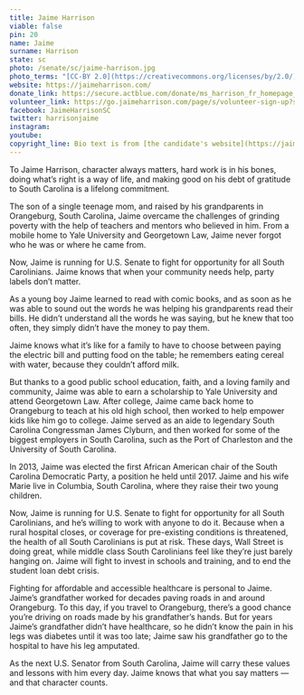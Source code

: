 ```yaml
---
title: Jaime Harrison
viable: false
pin: 20
name: Jaime
surname: Harrison
state: sc
photo: /senate/sc/jaime-harrison.jpg
photo_terms: "[CC-BY 2.0](https://creativecommons.org/licenses/by/2.0/) [photo](https://www.flickr.com/photos/mdfriendofhillary/33054119622/) by Flickr user [Edward Kimmel](https://www.flickr.com/photos/mdfriendofhillary/)."
website: https://jaimeharrison.com/
donate_link: https://secure.actblue.com/donate/ms_harrison_fr_homepage_2019
volunteer_link: https://go.jaimeharrison.com/page/s/volunteer-sign-up?source=MS_HP_FR_X_X_homepage-signup_X__F1_S1_C1__X
facebook: JaimeHarrisonSC
twitter: harrisonjaime
instagram: 
youtube: 
copyright_line: Bio text is from [the candidate's website](https://jaimeharrison.com/about/) and may be &copy; Jaime Harrison For U.S. Senate
---
```

To Jaime Harrison, character always matters, hard work is in his bones, doing what’s right is a way of life, and making good on his debt of gratitude to South Carolina is a lifelong commitment.

The son of a single teenage mom, and raised by his grandparents in Orangeburg, South Carolina, Jaime overcame the challenges of grinding poverty with the help of teachers and mentors who believed in him. From a mobile home to Yale University and Georgetown Law, Jaime never forgot who he was or where he came from.

Now, Jaime is running for U.S. Senate to fight for opportunity for all South Carolinians. Jaime knows that when your community needs help, party labels don’t matter.

As a young boy Jaime learned to read with comic books, and as soon as he was able to sound out the words he was helping his grandparents read their bills. He didn’t understand all the words he was saying, but he knew that too often, they simply didn’t have the money to pay them.

Jaime knows what it’s like for a family to have to choose between paying the electric bill and putting food on the table; he remembers eating cereal with water, because they couldn’t afford milk.

But thanks to a good public school education, faith, and a loving family and community, Jaime was able to earn a scholarship to Yale University and attend Georgetown Law. After college, Jaime came back home to Orangeburg to teach at his old high school, then worked to help empower kids like him go to college. Jaime served as an aide to legendary South Carolina Congressman James Clyburn, and then worked for some of the biggest employers in South Carolina, such as the Port of Charleston and the University of South Carolina.

In 2013, Jaime was elected the first African American chair of the South Carolina Democratic Party, a position he held until 2017. Jaime and his wife Marie live in Columbia, South Carolina, where they raise their two young children.

Now, Jaime is running for U.S. Senate to fight for opportunity for all South Carolinians, and he’s willing to work with anyone to do it. Because when a rural hospital closes, or coverage for pre-existing conditions is threatened, the health of all South Carolinians is put at risk. These days, Wall Street is doing great, while middle class South Carolinians feel like they’re just barely hanging on. Jaime will fight to invest in schools and training, and to end the student loan debt crisis.

Fighting for affordable and accessible healthcare is personal to Jaime. Jaime’s grandfather worked for decades paving roads in and around Orangeburg. To this day, if you travel to Orangeburg, there’s a good chance you’re driving on roads made by his grandfather’s hands. But for years Jaime’s grandfather didn’t have healthcare, so he didn’t know the pain in his legs was diabetes until it was too late; Jaime saw his grandfather go to the hospital to have his leg amputated.

As the next U.S. Senator from South Carolina, Jaime will carry these values and lessons with him every day. Jaime knows that what you say matters — and that character counts.
